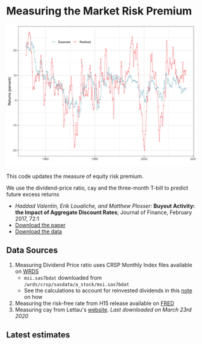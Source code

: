 # Measuring the Market Risk Premium

![](output/predict.png)


This code updates the measure of equity risk premium.

We use the dividend-price ratio, cay and the three-month T-bill to predict future excess returns

+ *Haddad Valentin, Erik Loualiche, and Matthew Plosser*: **Buyout Activity: the Impact of Aggregate Discount Rates**;  Journal of Finance, February 2017, 72:1
+ [Download the paper](http://loualiche.gitlab.io/www/abstract/LBO.html)
+ [Download the data](https://github.com/eloualiche/RiskPremium/releases)


## Data Sources

1. Measuring Dividend Price ratio uses CRSP Monthly Index files available on [WRDS](https://wrds-web.wharton.upenn.edu/wrds/ds/crsp/stock_a/stkmktix.cfm)
   - `msi.sas7bdat` downloaded from `/wrds/crsp/sasdata/a_stock/msi.sas7bdat`
   - See the calculations to account for reinvested dividends in this [note](./docs/dividendpriceratio.pdf) on how 
2. Measuring the risk-free rate from H15 release available on [FRED](https://fred.stlouisfed.org/series/TB3MS
)
3. Measuring cay from Lettau's [website](http://faculty.haas.berkeley.edu/lettau/data_cay.html). *Last downloaded on March 23rd 2020*



## Latest estimates 


